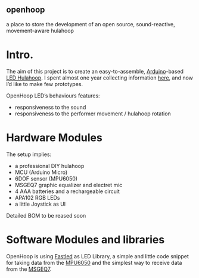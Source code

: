 ## openhoop
a place to store the development of an open source, sound-reactive, movement-aware hulahoop

# Intro. 

The aim of this project is to create an easy-to-assemble, [Arduino](https://www.arduino.cc/)-based [LED Hulahoop](https://en.wikipedia.org/wiki/Hooping#LED_hooping). I spent almost one year collecting information [here](https://www.tumblr.com/blog/openhoop), and now I’d like to make few prototypes. 

OpenHoop LED’s behaviours features:

* responsiveness to the sound 
* responsiveness to the performer movement / hulahoop rotation 

# Hardware Modules

The setup implies:

* a professional DIY hulahoop 
* MCU (Arduino Micro) 
* 6DOF sensor (MPU6050) 
* MSGEQ7 graphic equalizer and electret mic 
* 4 AAA batteries and a rechargeable circuit 
* APA102 RGB LEDs 
* a little Joystick as UI 

Detailed BOM to be reased soon

# Software Modules and libraries

OpenHoop is using [Fastled](http://fastled.io/) as LED Library, a simple and little code snippet for taking data from the [MPU6050](http://playground.arduino.cc/Main/MPU-6050) and the simplest way to receive data from the [MSGEQ7](https://www.sparkfun.com/products/10468).

